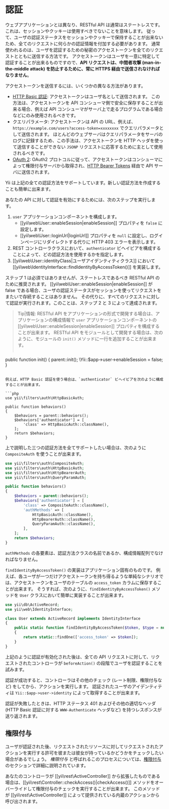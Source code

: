 認証
====

ウェブアプリケーションとは異なり、RESTful API は通常はステートレスです。
これは、セッションやクッキーは使用すべきでないことを意味します。
従って、ユーザの認証ステータスをセッションやクッキーで保持することが出来ないため、全てのリクエストに何らかの認証情報を付加する必要があります。
通常使われるのは、ユーザを認証するための秘密のアクセストークンを全てのリクエストとともに送信する方法です。
アクセストークンはユーザを一意に特定して認証することが出来るものですので、**API リクエストは、中間者攻撃 (man-in-the-middle attack) を防止するために、常に HTTPS 経由で送信されなければなりません**。

アクセストークンを送信するには、いくつかの異なる方法があります。

* [HTTP Basic 認証](http://ja.wikipedia.org/wiki/Basic%E8%AA%8D%E8%A8%BC): アクセストークンはユーザ名として送信されます。
  この方法は、アクセストークンを API コンシューマ側で安全に保存することが出来る場合、例えば API コンシューマがサーバ上で走るプログラムである場合などにのみ使用されるべきです。
* クエリパラメータ: アクセストークンは API の URL、例えば、`https://example.com/users?access-token=xxxxxxxx` でクエリパラメータとして送信されます。
  ほとんどのウェブサーバはクエリパラメータをサーバのログに記録するため、この手法は、アクセストークンを HTTP ヘッダを使って送信することができない `JSONP` リクエストに応答するために主として使用されるべきです。
* [OAuth 2](http://oauth.net/2/): OAuth2 プロトコルに従って、アクセストークンはコンシューマによって権限付与サーバから取得され、[HTTP Bearer Tokens](http://tools.ietf.org/html/rfc6750) 経由で API サーバに送信されます。

Yii は上記の全ての認証方法をサポートしています。新しい認証方法を作成することも簡単に出来ます。

あなたの API に対して認証を有効にするためには、次のステップを実行します。

1. `user` アプリケーションコンポーネントを構成します。
   - [[yii\web\User::enableSession|enableSession]] プロパティを `false` に設定します。
   - [[yii\web\User::loginUrl|loginUrl]] プロパティを `null` に設定し、ログインページにリダイレクトする代りに HTTP 403 エラーを表示します。
2. REST コントローラクラスにおいて、`authenticator` ビヘイビアを構成することによって、どの認証方法を使用するかを指定します。
3. [[yii\web\User::identityClass|ユーザアイデンティティクラス]] において [[yii\web\IdentityInterface::findIdentityByAccessToken()]] を実装します。

ステップ 1 は必須ではありませんが、ステートレスであるべき RESTful API のために推奨されます。
[[yii\web\User::enableSession|enableSession]] が false である場合、ユーザの認証ステータスがセッションを使ってリクエストをまたいで存続することはありません。
その代りに、すべてのリクエストに対して認証が実行されます。このことは、ステップ 2 と 3 によって達成されます。

> Tip|情報: RESTful API をアプリケーションの形式で開発する場合は、アプリケーションの構成情報で `user` アプリケーションコンポーネントの [[yii\web\User::enableSession|enableSession]] プロパティを構成することが出来ます。
  RESTful API をモジュールとして開発する場合は、次のように、モジュールの `init()` メソッドに一行を追加することが出来ます。
> ```php
public function init()
{
    parent::init();
    \Yii::$app->user->enableSession = false;
}
```

例えば、HTTP Basic 認証を使う場合は、`authenticator` ビヘイビアを次のように構成することが出来ます。

```php
use yii\filters\auth\HttpBasicAuth;

public function behaviors()
{
    $behaviors = parent::behaviors();
    $behaviors['authenticator'] = [
        'class' => HttpBasicAuth::className(),
    ];
    return $behaviors;
}
```

上で説明した三つの認証方法を全てサポートしたい場合は、次のように `CompositeAuth` を使うことが出来ます。

```php
use yii\filters\auth\CompositeAuth;
use yii\filters\auth\HttpBasicAuth;
use yii\filters\auth\HttpBearerAuth;
use yii\filters\auth\QueryParamAuth;

public function behaviors()
{
    $behaviors = parent::behaviors();
    $behaviors['authenticator'] = [
        'class' => CompositeAuth::className(),
        'authMethods' => [
            HttpBasicAuth::className(),
            HttpBearerAuth::className(),
            QueryParamAuth::className(),
        ],
    ];
    return $behaviors;
}
```

`authMethods` の各要素は、認証方法クラスの名前であるか、構成情報配列でなければなりません。


`findIdentityByAccessToken()` の実装はアプリケーション固有のものです。
例えば、各ユーザが一つだけアクセストークンを持ち得るような単純なシナリオでは、アクセストークンをユーザのテーブルの `access_token` カラムに保存することが出来ます。
そうすれば、次のように、`findIdentityByAccessToken()` メソッドを `User` クラスにおいて簡単に実装することが出来ます。

```php
use yii\db\ActiveRecord;
use yii\web\IdentityInterface;

class User extends ActiveRecord implements IdentityInterface
{
    public static function findIdentityByAccessToken($token, $type = null)
    {
        return static::findOne(['access_token' => $token]);
    }
}
```

上記のように認証が有効化された後は、全ての API リクエストに対して、リクエストされたコントローラが `beforeAction()` の段階でユーザを認証することを試みます。

認証が成功すると、コントローラはその他のチェック (レート制限、権限付与など) をしてから、アクションを実行します。
認証されたユーザのアイデンティティは `Yii::$app->user->identity` によって取得することが出来ます。

認証が失敗したときは、HTTP ステータス 401 およびその他の適切なヘッダ (HTTP Basic 認証に対する `WWW-Authenticate` ヘッダなど) を持つレスポンスが送り返されます。


## 権限付与 <span id="authorization"></span>

ユーザが認証された後、リクエストされたリソースに対してリクエストされたアクションを実行する許可を彼または彼女が持っているかどうかをチェックしたい場合があるでしょう。
*権限付与* と呼ばれるこのプロセスについては、[権限付与](security-authorization.md) のセクションで詳細に説明されています。

あなたのコントローラが [[yii\rest\ActiveController]] から拡張したものである場合は、[[yii\rest\Controller::checkAccess()|checkAccess()]] メソッドをオーバーライドして権限付与のチェックを実行することが出来ます。
このメソッドが [[yii\rest\ActiveController]] によって提供されている内蔵のアクションから呼び出されます。
